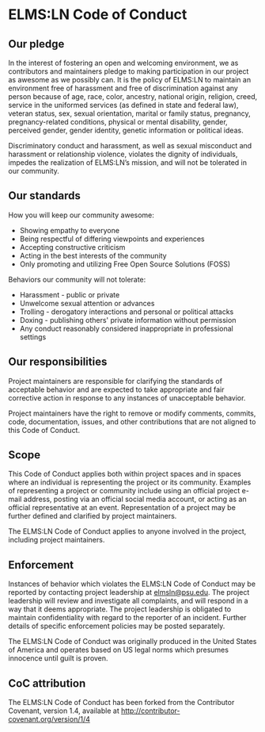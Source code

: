 # ELMS:LN Code of Conduct

## Our pledge

In the interest of fostering an open and welcoming environment, we as contributors and maintainers pledge to making participation in our project as awesome as we possibly can.
It is the policy of ELMS:LN to maintain an environment free of harassment and free of discrimination against any person because of age, race, color, ancestry, national origin, religion,
creed, service in the uniformed services (as defined in state and federal law), veteran status, sex, sexual orientation,
marital or family status, pregnancy, pregnancy-related conditions, physical or mental disability, gender, perceived gender,
gender identity, genetic information or political ideas.

Discriminatory conduct and harassment, as well as sexual misconduct and harassment or relationship violence, violates the dignity of individuals, impedes the realization of ELMS:LN’s mission, and will not be tolerated in our community.

## Our standards

How you will keep our community awesome:

* Showing empathy to everyone
* Being respectful of differing viewpoints and experiences
* Accepting constructive criticism
* Acting in the best interests of the community
* Only promoting and utilizing Free Open Source Solutions (FOSS)

Behaviors our community will not tolerate:

* Harassment - public or private
* Unwelcome sexual attention or advances
* Trolling - derogatory interactions and personal or political attacks
* Doxing - publishing others' private information without permission
* Any conduct reasonably considered inappropriate in professional settings

## Our responsibilities

Project maintainers are responsible for clarifying the standards of acceptable behavior and are expected
to take appropriate and fair corrective action in response to any instances of unacceptable behavior.

Project maintainers have the right to remove or modify comments, commits, code, documentation,
issues, and other contributions that are not aligned to this Code of Conduct.

## Scope

This Code of Conduct applies both within project spaces and in spaces where an individual is
representing the project or its community. Examples of representing a project or community include using
an official project e-mail address, posting via an official social media account, or acting as an official
representative at an event. Representation of a project may be further defined and clarified
by project maintainers.

The ELMS:LN Code of Conduct applies to anyone involved in the project, including project maintainers.

## Enforcement

Instances of behavior which violates the ELMS:LN Code of Conduct may be reported by contacting
project leadership at elmsln@psu.edu. The project leadership will review and investigate all complaints, and will
respond in a way that it deems appropriate. The project leadership is obligated to maintain
confidentiality with regard to the reporter of an incident. Further details of specific enforcement policies
may be posted separately.

The ELMS:LN Code of Conduct was originally produced in the United States of America and operates based on US legal norms
which presumes innocence until guilt is proven.

## CoC attribution
The ELMS:LN Code of Conduct has been forked from the Contributor Covenant, version 1.4, available at http://contributor-covenant.org/version/1/4
